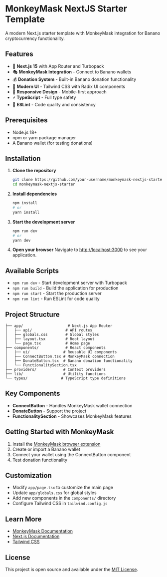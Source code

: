 # MonkeyMask NextJS Starter Template

A modern Next.js starter template with MonkeyMask integration for Banano cryptocurrency functionality.

## Features

- 🚀 **Next.js 15** with App Router and Turbopack
- 🎭 **MonkeyMask Integration** - Connect to Banano wallets
- 💰 **Donation System** - Built-in Banano donation functionality
- 🎨 **Modern UI** - Tailwind CSS with Radix UI components
- 📱 **Responsive Design** - Mobile-first approach
- ⚡ **TypeScript** - Full type safety
- 🔧 **ESLint** - Code quality and consistency

## Prerequisites

- Node.js 18+ 
- npm or yarn package manager
- A Banano wallet (for testing donations)

## Installation

1. **Clone the repository**
   ```bash
   git clone https://github.com/your-username/monkeymask-nextjs-starter.git
   cd monkeymask-nextjs-starter
   ```

2. **Install dependencies**
   ```bash
   npm install
   # or
   yarn install
   ```

3. **Start the development server**
   ```bash
   npm run dev
   # or
   yarn dev
   ```

4. **Open your browser**
   Navigate to [http://localhost:3000](http://localhost:3000) to see your application.

## Available Scripts

- `npm run dev` - Start development server with Turbopack
- `npm run build` - Build the application for production
- `npm run start` - Start the production server
- `npm run lint` - Run ESLint for code quality

## Project Structure

```
├── app/                    # Next.js App Router
│   ├── api/               # API routes
│   ├── globals.css        # Global styles
│   ├── layout.tsx         # Root layout
│   └── page.tsx           # Home page
├── components/            # React components
│   ├── ui/               # Reusable UI components
│   ├── ConnectButton.tsx # MonkeyMask connection
│   ├── DonateButton.tsx  # Banano donation functionality
│   └── FunctionalitySection.tsx
├── providers/            # Context providers
├── lib/                  # Utility functions
└── types/               # TypeScript type definitions
```

## Key Components

- **ConnectButton** - Handles MonkeyMask wallet connection
- **DonateButton** - Support the project
- **FunctionalitySection** - Showcases MonkeyMask features

## Getting Started with MonkeyMask

1. Install the [MonkeyMask browser extension](https://monkeymask.cc/)
2. Create or import a Banano wallet
3. Connect your wallet using the ConnectButton component
4. Test donation functionality

## Customization

- Modify `app/page.tsx` to customize the main page
- Update `app/globals.css` for global styles
- Add new components in the `components/` directory
- Configure Tailwind CSS in `tailwind.config.js`

## Learn More

- [MonkeyMask Documentation](https://monkeymask.cc/docs)
- [Next.js Documentation](https://nextjs.org/docs)
- [Tailwind CSS](https://tailwindcss.com/docs)

## License

This project is open source and available under the [MIT License](LICENSE).
